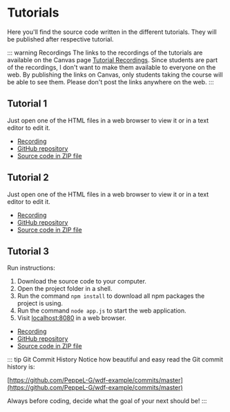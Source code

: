 # Tutorials
Here you'll find the source code written in the different tutorials. They will be published after respective tutorial.

::: warning Recordings
The links to the recordings of the tutorials are available on the Canvas page [Tutorial Recordings](https://ju.instructure.com/courses/2142/pages/tutorial-recordings). Since students are part of the recordings, I don't want to make them available to everyone on the web. By publishing the links on Canvas, only students taking the course will be able to see them. Please don't post the links anywhere on the web.
:::

## Tutorial 1
Just open one of the HTML files in a web browser to view it or in a text editor to edit it.

* [Recording](https://ju.instructure.com/courses/2142/pages/tutorial-recordings)
* [GitHub repository](https://github.com/PeppeL-G/test-444/tree/tutorial-01)
* [Source code in ZIP file](./static-files/tutorial-01.zip)

## Tutorial 2
Just open one of the HTML files in a web browser to view it or in a text editor to edit it.

* [Recording](https://ju.instructure.com/courses/2142/pages/tutorial-recordings)
* [GitHub repository](https://github.com/PeppeL-G/test-444/tree/tutorial-02)
* [Source code in ZIP file](./static-files/tutorial-02.zip)

## Tutorial 3
Run instructions:

1. Download the source code to your computer.
2. Open the project folder in a shell.
3. Run the command `npm install` to download all npm packages the project is using.
4. Run the command `node app.js` to start the web application.
5. Visit [localhost:8080](http://localhost:8080/) in a web browser.

* [Recording](https://ju.instructure.com/courses/2142/pages/tutorial-recordings)
* [GitHub repository](https://github.com/PeppeL-G/wdf-example/tree/tutorial-03)
* [Source code in ZIP file](./static-files/tutorial-02.zip)

::: tip Git Commit History
Notice how beautiful and easy read the Git commit history is:

[https://github.com/PeppeL-G/wdf-example/commits/master](https://github.com/PeppeL-G/wdf-example/commits/master)

Always before coding, decide what the goal of your next should be!
:::